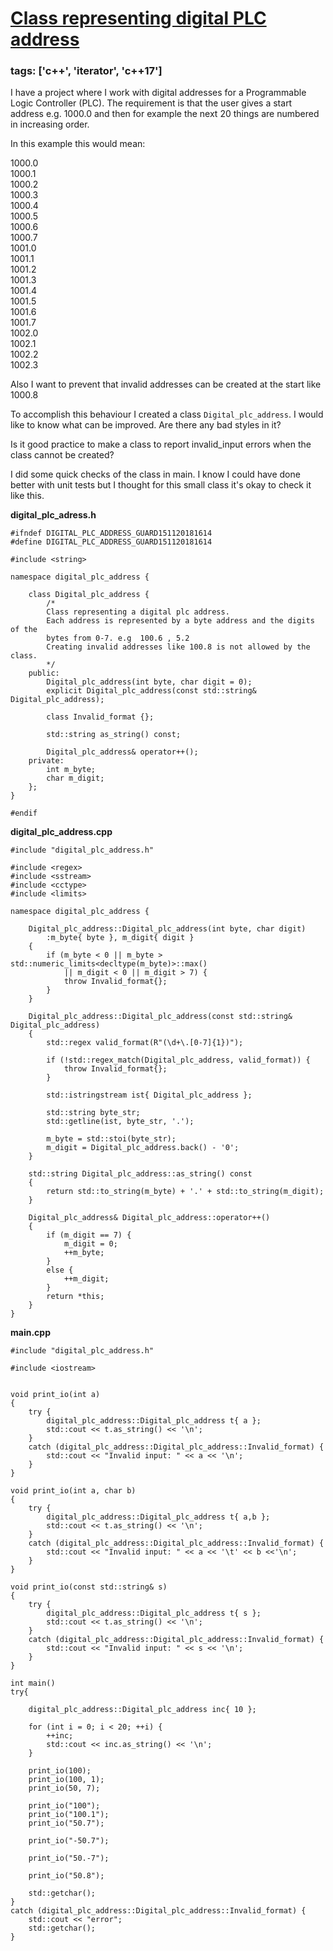 # [Class representing digital PLC address](https://codereview.stackexchange.com/questions/207737)
### tags: ['c++', 'iterator', 'c++17']

I have a project where I work with digital addresses for a Programmable Logic Controller (PLC). The requirement is that the user gives a start address e.g. 1000.0 and then for example the next 20 things are numbered in increasing order.

In this example this would mean:

1000.0 <br>
1000.1 <br>
1000.2 <br>
1000.3 <br>
1000.4 <br>
1000.5 <br>
1000.6 <br>
1000.7 <br>
1001.0 <br>
1001.1 <br>
1001.2 <br>
1001.3 <br>
1001.4 <br>
1001.5 <br>
1001.6 <br>
1001.7 <br>
1002.0 <br>
1002.1 <br>
1002.2 <br>
1002.3 <br>

Also I want to prevent that invalid addresses can be created at the start like 1000.8

To accomplish this behaviour I created a class `Digital_plc_address`. I would like to know what can be improved. Are there any bad styles in it?

Is it good practice to make a class to report invalid_input errors when the class cannot be created?

I did some quick checks of the class in main. I know I could have done better with unit tests but I thought for this small class it's okay to check it like this.

<b> digital_plc_adress.h </b>

    #ifndef DIGITAL_PLC_ADDRESS_GUARD151120181614
    #define DIGITAL_PLC_ADDRESS_GUARD151120181614
    
    #include <string>
    
    namespace digital_plc_address {
    
    	class Digital_plc_address {
    		/*
    		Class representing a digital plc address.
    		Each address is represented by a byte address and the digits of the 
    		bytes from 0-7. e.g  100.6 , 5.2
    		Creating invalid addresses like 100.8 is not allowed by the class.
    		*/
    	public:
    		Digital_plc_address(int byte, char digit = 0);
    		explicit Digital_plc_address(const std::string& Digital_plc_address);
    
    		class Invalid_format {};
    
    		std::string as_string() const;
    
    		Digital_plc_address& operator++();
    	private:
    		int m_byte;
    		char m_digit;
    	};
    }
    
    #endif

<b> digital_plc_address.cpp </b>

    #include "digital_plc_address.h"
    
    #include <regex>
    #include <sstream>
    #include <cctype>
    #include <limits>
    
    namespace digital_plc_address {
    
    	Digital_plc_address::Digital_plc_address(int byte, char digit)
    		:m_byte{ byte }, m_digit{ digit }
    	{
    		if (m_byte < 0 || m_byte > std::numeric_limits<decltype(m_byte)>::max()
    			|| m_digit < 0 || m_digit > 7) {
    			throw Invalid_format{};
    		}
    	}
    
    	Digital_plc_address::Digital_plc_address(const std::string& Digital_plc_address)
    	{
    		std::regex valid_format(R"(\d+\.[0-7]{1})");
    
    		if (!std::regex_match(Digital_plc_address, valid_format)) {
    			throw Invalid_format{};
    		}
    
    		std::istringstream ist{ Digital_plc_address };
    
    		std::string byte_str;
    		std::getline(ist, byte_str, '.');
    
    		m_byte = std::stoi(byte_str);
    		m_digit = Digital_plc_address.back() - '0';
    	}
    
    	std::string Digital_plc_address::as_string() const
    	{
    		return std::to_string(m_byte) + '.' + std::to_string(m_digit);
    	}
    
    	Digital_plc_address& Digital_plc_address::operator++()
    	{
    		if (m_digit == 7) {
    			m_digit = 0;
    			++m_byte;
    		}
    		else {
    			++m_digit;
    		}
    		return *this;
    	}
    }


<b> main.cpp </b>

    #include "digital_plc_address.h"
    
    #include <iostream>
    
    
    void print_io(int a)
    {
    	try {
    		digital_plc_address::Digital_plc_address t{ a };
    		std::cout << t.as_string() << '\n';
    	}
    	catch (digital_plc_address::Digital_plc_address::Invalid_format) {
    		std::cout << "Invalid input: " << a << '\n';
    	}
    }
    
    void print_io(int a, char b)
    {
    	try {
    		digital_plc_address::Digital_plc_address t{ a,b };
    		std::cout << t.as_string() << '\n';
    	}
    	catch (digital_plc_address::Digital_plc_address::Invalid_format) {
    		std::cout << "Invalid input: " << a << '\t' << b <<'\n';
    	}
    }
    
    void print_io(const std::string& s)
    {
    	try {
    		digital_plc_address::Digital_plc_address t{ s };
    		std::cout << t.as_string() << '\n';
    	}
    	catch (digital_plc_address::Digital_plc_address::Invalid_format) {
    		std::cout << "Invalid input: " << s << '\n';
    	}
    }
    
    int main() 
    try{
    
    	digital_plc_address::Digital_plc_address inc{ 10 };
    
    	for (int i = 0; i < 20; ++i) {
    		++inc;
    		std::cout << inc.as_string() << '\n';
    	}
    
    	print_io(100);
    	print_io(100, 1);
    	print_io(50, 7);
    
    	print_io("100");
    	print_io("100.1");
    	print_io("50.7");
    
    	print_io("-50.7");
    
    	print_io("50.-7");
    
    	print_io("50.8");
    
    	std::getchar();
    }
    catch (digital_plc_address::Digital_plc_address::Invalid_format) {
    	std::cout << "error";
    	std::getchar();
    }

